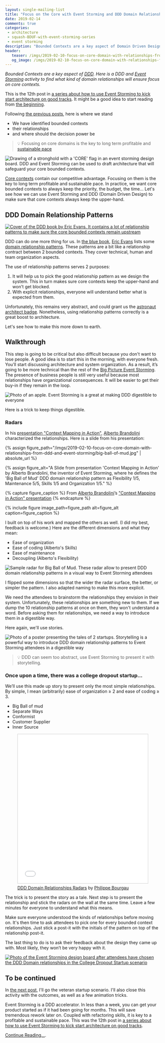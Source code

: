 ```yaml
---
layout: single-mailing-list
title: "Focus on the Core with Event Storming and DDD Domain Relationships - 1"
date: 2019-02-14
comments: true
categories:
 - architecture
 - squash-BDUF-with-event-storming-series
 - event storming
description: "Bounded Contexts are a key aspect of Domain Driven Design. Here is a DDD and Event Storming follow-up activity to collaboratively agree on target domain relationships. This way, we can ensure that core contexts keep the most of the focus and priority throughout the life of the system."
header:
   teaser: /imgs/2019-02-10-focus-on-core-domain-with-relationships-from-ddd-and-event-storming/core-stronghold-teaser.jpeg
   og_image: /imgs/2019-02-10-focus-on-core-domain-with-relationships-from-ddd-and-event-storming/core-stronghold-og.jpeg
---
```

_Bounded Contexts are a key aspect of [DDD](https://en.wikipedia.org/wiki/Domain-driven_design). Here is a DDD and [Event Storming](https://www.eventstorming.com/) activity to find what kind of domain relationships will ensure focus on core contexts._

This is the 12th post in [a series about how to use Event Storming to kick start architecture on good tracks](/categories/#squash-bduf-with-event-storming-series). It might be a good idea to start reading from [the beginning](/misadventures-with-big-design-up-front/).

Following [the previous posts](/check-that-core-areas-have-the-upper-hand-with-event-storming-and-ddd/), here is where we stand

*   We have identified bounded contexts
*   their relationships
*   and where should the decision power be

> 💡 Focusing on core domains is the key to long term profitable and [sustainable pace](http://www.sustainablepace.net/what-is-sustainable-pace)

![Drawing of a stronghold with a 'CORE' flag in an event storming design board. DDD and Event Storming can be used to draft architecture that will safeguard your core bounded contexts.]({{site.url}}/imgs/2019-02-10-focus-on-core-domain-with-relationships-from-ddd-and-event-storming/core-stronghold.jpeg)

[Core contexts](/build-or-buy-software-identify-your-core-functional-areas-with-event-storming-and-ddd/) contain our competitive advantage. Focusing on them is the key to long term profitable and sustainable pace. In practice, we want core bounded contexts to always keep the priority, the budget, the time... Let's see how we can use Event Storming and DDD (Domain Driven Design) to make sure that core contexts always keep the upper-hand.

## DDD Domain Relationship Patterns

[![Cover of the DDD book by Eric Evans. It contains a lot of relationship patterns to make sure the core bounded contexts remain upstream]({{site.url}}/imgs/2019-02-10-focus-on-core-domain-with-relationships-from-ddd-and-event-storming/ddd.jpg)](https://www.amazon.com/Domain-Driven-Design-Tackling-Complexity-Software/dp/0321125215/ref=sr_1_1?ie=UTF8&qid=1549123215&sr=8-1&keywords=domain+driven+design)

DDD can do one more thing for us. In [the blue book](https://www.amazon.com/Domain-Driven-Design-Tackling-Complexity-Software/dp/0321125215/ref=sr_1_1?ie=UTF8&qid=1549123215&sr=8-1&keywords=domain+driven+design), [Eric Evans](https://twitter.com/ericevans0?lang=fr) lists some [domain relationship patterns](https://markhneedham.com/blog/2009/03/30/ddd-recognising-relationships-between-bounded-contexts/). These patterns are a bit like a relationship contract between 2 bounded contexts. They cover technical, human and team organization aspects.

The use of relationship patterns serves 2 purposes:

1.  It will help us to pick the good relationship pattern as we design the system. This in turn makes sure core contexts keep the upper-hand and won't get blocked.
2.  With explicit relationships, everyone will understand better what is expected from them.

Unfortunately, this remains very abstract, and could grant us the [astronaut architect badge](https://www.joelonsoftware.com/2001/04/21/dont-let-architecture-astronauts-scare-you/). Nonetheless, using relationship patterns correctly is a great boost to architecture.

Let's see how to make this more down to earth.

## Walkthrough

This step is going to be critical but also difficult because you don't want to lose people. A good idea is to start this in the morning, with everyone fresh. You’ll start discussing architecture and system organization. As a result, it’s going to be more technical than the rest of the [Big Picture Event Storming](/categories/#squash-bduf-with-event-storming-series). The presence of business people is still very useful because most relationships have organizational consequences. It will be easier to get their buy-in if they remain in the loop.

![Photo of an apple. Event Storming is a great at making DDD digestible to everyone]({{site.url}}/imgs/2019-02-10-focus-on-core-domain-with-relationships-from-ddd-and-event-storming/apple.jpg)

Here is a trick to keep things digestible.

### Radars

In his [presentation "Context Mapping in Action"](https://fr.slideshare.net/ziobrando/context-mapping-in-action), [Alberto Brandolini](https://twitter.com/ziobrando) characterized the relationships. Here is a slide from his presentation:

{% assign figure_path="/imgs/2019-02-10-focus-on-core-domain-with-relationships-from-ddd-and-event-storming/big-ball-of-mud.jpg" | absolute_url %}

{% assign figure_alt="A Slide from presentation 'Context Mapping in Action' by Alberto Brandolini, the inventor of Event Storming, where he defines the 'Big Ball of Mud' DDD domain relationship pattern as Flexibility 1/5, Maintenance 5/5, Skills 1/5 and Organization 1/5." %}

{% capture figure_caption %}
From [Alberto Brandolini](https://twitter.com/ziobrando)’s ["Context Mapping in Action" presentation](https://fr.slideshare.net/ziobrando/context-mapping-in-action)
{% endcapture %}

{% include figure image_path=figure_path alt=figure_alt caption=figure_caption %}

I built on top of his work and mapped the others as well. (I did my best, feedback is welcome.) Here are the different dimensions and what they mean:

*   Ease of organization
*   Ease of coding (Alberto's Skills)
*   Ease of maintenance
*   Decoupling (Alberto's Flexibility)

![Sample radar for Big Ball of Mud. These radar allow to present DDD domain relationship patterns in a visual way to Event Storming attendees]({{site.url}}/imgs/2019-02-10-focus-on-core-domain-with-relationships-from-ddd-and-event-storming/radar.png)

I flipped some dimensions so that the wider the radar surface, the better, or simpler the pattern. I also adapted naming to make this more explicit.

We need the attendees to brainstorm the relationships they envision in their system. Unfortunately, these relationships are something new to them. If we dump the 10 relationship patterns at once on them, they won't understand a word. Before asking them for relationships, we need a way to introduce them in a digestible way.

Here again, we'll use stories.

![Photo of a poster presenting the tales of 2 startups. Storytelling is a powerful way to introduce DDD domain relationship patterns to Event Storming attendees in a digestible way ]({{site.url}}/imgs/2019-02-10-focus-on-core-domain-with-relationships-from-ddd-and-event-storming/tale-of-2-startups.jpg)

> 💡 DDD can seem too abstract, use Event Storming to present it with storytelling.

### Once upon a time, there was a college dropout startup…

We’ll use this made up story to present only the most simple relationships. By simple, I mean (arbitrarily) ease of organization ≥ 2 and ease of coding ≥ 3.

*   Big Ball of mud
*   Separate Ways
*   Conformist
*   Customer Supplier
*   Inner Source

<figure><iframe src="//www.slideshare.net/slideshow/embed_code/key/FPYPMhhW96dwnW?startSlide=2" width="595" height="485" frameborder="0" marginwidth="0" marginheight="0" scrolling="no" style="border:1px solid #CCC; border-width:1px; margin-bottom:5px; max-width: 100%;" allowfullscreen> </iframe> <figcaption><a href="//www.slideshare.net/PhilippeBourgau/ddd-domain-relationships-radars" title="DDD Domain Relationships Radars" target="_blank">DDD Domain Relationships Radars</a> by <a href="//www.slideshare.net/PhilippeBourgau" target="_blank">Philippe Bourgau</a></figcaption></figure>


The trick is to present the story as a tale. Next step is to present the relationship and stick the radars on the wall at the same time. Leave a few minutes for everyone to understand what this means.

Make sure everyone understood the kinds of relationships before moving on. It's then time to ask attendees to pick one for every bounded context relationships. Just stick a post-it with the initials of the pattern on top of the relationship post-it.

The last thing to do is to ask their feedback about the design they came up with. Most likely, they won’t be very happy with it.

[![Photo of the Event Storming design board after attendees have chosen the DDD Domain relationships in the College Dropout Startup scenario]({{site.url}}/imgs/2019-02-10-focus-on-core-domain-with-relationships-from-ddd-and-event-storming/junior-startup-board-small.jpg)]({{site.url}}/imgs/2019-02-10-focus-on-core-domain-with-relationships-from-ddd-and-event-storming/junior-startup-board.jpg)

## To be continued

In [the next post](/focus-on-core-domain-with-relationships-from-ddd-and-event-storming-part-2/), I'll go the veteran startup scenario. I'll also close this activity with the outcomes, as well as a few animation tricks.

Event Storming is a DDD accelerator. In less than a week, you can get your product started as if it had been going for months. This will save tremendous rework later on. Coupled with refactoring skills, it is key to a profitable and sustainable pace. This was the 12th post in [a series about how to use Event Storming to kick start architecture on good tracks](/categories/#squash-bduf-with-event-storming-series).

[Continue Reading...](/focus-on-core-domain-with-relationships-from-ddd-and-event-storming-part-2/).
